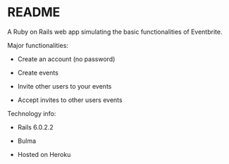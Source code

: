 # README

A Ruby on Rails web app simulating the basic functionalities of Eventbrite.

Major functionalities:

* Create an account (no password)

* Create events

* Invite other users to your events

* Accept invites to other users events

Technology info:

* Rails 6.0.2.2

* Bulma

* Hosted on Heroku
